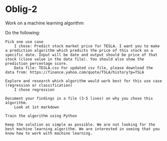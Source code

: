 # Oblig-2
Work on a machine learning algorithm

Do the following:

    Pick one use case
        I chose: Predict stock market price for TESLA. I want you to make a prediction algorithm which predicts the price of this stock on a specific date. Input will be date and output should be price of that          stock (close value in the data file). You should also show the prediction percentage score. 
        Data file: TESLA.csv For updated csv file, please download the data from: https://finance.yahoo.com/quote/TSLA/history?p=TSLA
        
    Explore and research which algorithm would work best for this use case (regression or classification)
        I chose regression
        
    Document your findings in a file (3-5 lines) on why you chose this algorithm.
        Look at 1st markdown
        
    Train the algorithm using Python
    
    Keep the solution as simple as possible. We are not looking for the best machine learning algorithm. We are interested in seeing that you know how to work with machine learning.
